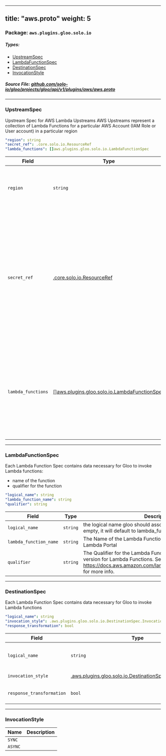 
---
title: "aws.proto"
weight: 5
---

<!-- Code generated by solo-kit. DO NOT EDIT. -->


### Package: `aws.plugins.gloo.solo.io` 
##### Types:


- [UpstreamSpec](#UpstreamSpec)
- [LambdaFunctionSpec](#LambdaFunctionSpec)
- [DestinationSpec](#DestinationSpec)
- [InvocationStyle](#InvocationStyle)
  



##### Source File: [github.com/solo-io/gloo/projects/gloo/api/v1/plugins/aws/aws.proto](https://github.com/solo-io/gloo/blob/master/projects/gloo/api/v1/plugins/aws/aws.proto)





---
### <a name="UpstreamSpec">UpstreamSpec</a>

 
Upstream Spec for AWS Lambda Upstreams
AWS Upstreams represent a collection of Lambda Functions for a particular AWS Account (IAM Role or User account)
in a particular region

```yaml
"region": string
"secret_ref": .core.solo.io.ResourceRef
"lambda_functions": []aws.plugins.gloo.solo.io.LambdaFunctionSpec

```

| Field | Type | Description | Default |
| ----- | ---- | ----------- |----------- | 
| `region` | `string` | The AWS Region where the desired Lambda Functions exxist |  |
| `secret_ref` | [.core.solo.io.ResourceRef](../../../../../../../../solo-kit/api/v1/ref.proto.sk#ResourceRef) | A [Gloo Secret Ref](https://gloo.solo.io/introduction/concepts/#Secrets) to an AWS Secret AWS Secrets can be created with `glooctl secret create aws ...` If the secret is created manually, it must conform to the following structure: ``` access_key: <aws access key> secret_key: <aws secret key> ``` |  |
| `lambda_functions` | [[]aws.plugins.gloo.solo.io.LambdaFunctionSpec](../aws.proto.sk#LambdaFunctionSpec) | The list of Lambda Functions contained within this region. This list will be automatically populated by Gloo if discovery is enabled for AWS Lambda Functions |  |




---
### <a name="LambdaFunctionSpec">LambdaFunctionSpec</a>

 
Each Lambda Function Spec contains data necessary for Gloo to invoke Lambda functions:
- name of the function
- qualifier for the function

```yaml
"logical_name": string
"lambda_function_name": string
"qualifier": string

```

| Field | Type | Description | Default |
| ----- | ---- | ----------- |----------- | 
| `logical_name` | `string` | the logical name gloo should associate with this function. if left empty, it will default to lambda_function_name+qualifier |  |
| `lambda_function_name` | `string` | The Name of the Lambda Function as it appears in the AWS Lambda Portal |  |
| `qualifier` | `string` | The Qualifier for the Lambda Function. Qualifiers act as a kind of version for Lambda Functions. See https://docs.aws.amazon.com/lambda/latest/dg/API_Invoke.html for more info. |  |




---
### <a name="DestinationSpec">DestinationSpec</a>

 
Each Lambda Function Spec contains data necessary for Gloo to invoke Lambda functions

```yaml
"logical_name": string
"invocation_style": .aws.plugins.gloo.solo.io.DestinationSpec.InvocationStyle
"response_transformation": bool

```

| Field | Type | Description | Default |
| ----- | ---- | ----------- |----------- | 
| `logical_name` | `string` | The Logical Name of the LambdaFunctionSpec to be invoked. |  |
| `invocation_style` | [.aws.plugins.gloo.solo.io.DestinationSpec.InvocationStyle](../aws.proto.sk#InvocationStyle) | Can be either Sync or Async. |  |
| `response_transformation` | `bool` | de-jsonify response bodies returned from aws lambda |  |




---
### <a name="InvocationStyle">InvocationStyle</a>



| Name | Description |
| ----- | ----------- | 
| `SYNC` |  |
| `ASYNC` |  |





<!-- Start of HubSpot Embed Code -->
<script type="text/javascript" id="hs-script-loader" async defer src="//js.hs-scripts.com/5130874.js"></script>
<!-- End of HubSpot Embed Code -->
